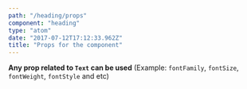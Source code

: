 ```yaml
---
path: "/heading/props"
component: "heading"
type: "atom"
date: "2017-07-12T17:12:33.962Z"
title: "Props for the component"
---
```

**Any prop related to `Text` can be used** (Example: `fontFamily`, `fontSize`, `fontWeight`, `fontStyle` and etc)
